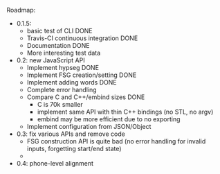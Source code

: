 Roadmap:

- 0.1.5:
  - basic test of CLI DONE
  - Travis-CI continuous integration DONE
  - Documentation DONE
  - More interesting test data
- 0.2: new JavaScript API
  - Implement hypseg DONE
  - Implement FSG creation/setting DONE
  - Implement adding words DONE
  - Complete error handling
  - Compare C and C++/embind sizes DONE
	- C is 70k smaller
	- implement same API with thin C++ bindings (no STL, no argv)
	- embind may be more efficient due to no exporting
  - Implement configuration from JSON/Object
- 0.3: fix various APIs and remove code
  - FSG construction API is quite bad (no error handling for invalid
	inputs, forgetting start/end state)
  - 
- 0.4: phone-level alignment

